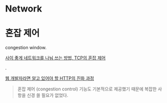 # Network

# 혼잡 제어

congestion window.

[사이 좋게 네트워크를 나눠 쓰는 방법, TCP의 혼잡 제어](https://evan-moon.github.io/2019/11/26/tcp-congestion-control/)

.

[웹 개발자라면 알고 있어야 할 HTTP의 진화 과정](https://yozm.wishket.com/magazine/detail/1686/)

> 혼잡 제어 (congestion control) 기능도 기본적으로 제공했기 때문에 복잡한 사항을 신경 쓸 필요가 없었다.
